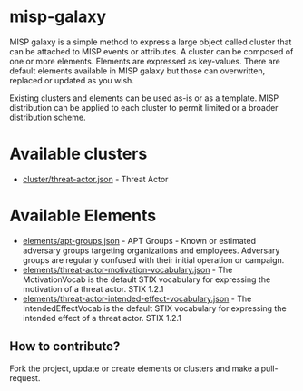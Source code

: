 # misp-galaxy

MISP galaxy is a simple method to express a large object called cluster that can be attached to MISP events or
attributes. A cluster can be composed of one or more elements. Elements are expressed as key-values. There
are default elements available in MISP galaxy but those can overwritten, replaced or updated as you wish.

Existing clusters and elements can be used as-is or as a template. MISP distribution can be applied
to each cluster to permit limited or a broader distribution scheme.

# Available clusters

- [cluster/threat-actor.json](cluster/threat-actor.json) - Threat Actor

# Available Elements

- [elements/apt-groups.json](elements/apt-groups.json) - APT Groups - Known or estimated adversary groups targeting organizations and employees. Adversary groups are regularly confused with their initial operation or campaign.
- [elements/threat-actor-motivation-vocabulary.json](elements/threat-actor-motivation-vocabulary.json) - The MotivationVocab is the default STIX vocabulary for expressing the motivation of a threat actor. STIX 1.2.1
- [elements/threat-actor-intended-effect-vocabulary.json](elements/threat-actor-intended-effect-vocabulary.json) - The IntendedEffectVocab is the default STIX vocabulary for expressing the intended effect of a threat actor. STIX 1.2.1

## How to contribute?

Fork the project, update or create elements or clusters and make a pull-request.

